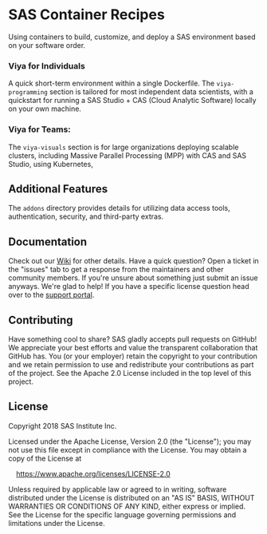 # SAS Container Recipes
Using containers to build, customize, and deploy a SAS environment based on your software order.

### Viya for Individuals
A quick short-term environment within a single Dockerfile.
The `viya-programming` section is tailored for most independent data scientists, with a quickstart for running a SAS Studio + CAS (Cloud Analytic Software) locally on your own machine.

### Viya for Teams:
The `viya-visuals` section is for large organizations deploying scalable clusters, including Massive Parallel Processing (MPP) with CAS and SAS Studio, using Kubernetes,


## Additional Features
The `addons` directory provides details for utilizing data access tools, authentication, security, and third-party extras.

## Documentation
Check out our [Wiki](https://github.com/sassoftware/sas-container-recipes/wiki) for other details.
Have a quick question? Open a ticket in the "issues" tab to get a response from the maintainers and other community members. If you're unsure about something just submit an issue anyways. We're glad to help!
If you have a specific license question head over to the [support portal](https://support.sas.com/en/support-home.html).

## Contributing
Have something cool to share? SAS gladly accepts pull requests on GitHub! We appreciate your best efforts and value the transparent collaboration that GitHub has.
You (or your employer) retain the copyright to your contribution and we retain permission to use and redistribute your contributions as part of the project. See the Apache 2.0 License included in the top level of this project.

## License
Copyright 2018 SAS Institute Inc.

Licensed under the Apache License, Version 2.0 (the "License");
you may not use this file except in compliance with the License.
You may obtain a copy of the License at

&nbsp;&nbsp;&nbsp;&nbsp;https://www.apache.org/licenses/LICENSE-2.0

Unless required by applicable law or agreed to in writing, software
distributed under the License is distributed on an "AS IS" BASIS,
WITHOUT WARRANTIES OR CONDITIONS OF ANY KIND, either express or implied.
See the License for the specific language governing permissions and
limitations under the License.
